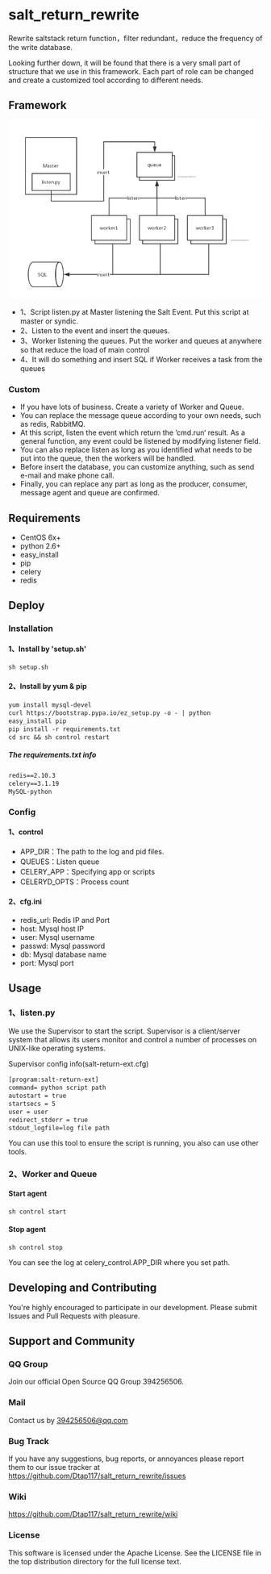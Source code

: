# salt\_return_rewrite

Rewrite saltstack return function，filter redundant，reduce the frequency of the write database.

Looking further down, it will be found that there is a very small part of structure that we use in this framework. Each part of role can be changed and create a customized tool according to different needs.

## Framework

<img src="doc/salt_return_rewrite.png" alt="alt text" title="Title" />

* 1、Script listen.py at Master listening the Salt Event. Put this script at master or syndic. 
* 2、Listen to the event and insert the queues.  
* 3、Worker listening the queues. Put the worker and queues at anywhere so that reduce the load of main control
* 4、It will do something and insert SQL if Worker receives a task from the queues

### Custom

* If you have lots of business. Create a variety of Worker and Queue. 
* You can replace the message queue according to your own needs, such as redis, RabbitMQ. 
* At this script, listen the event which return the ’cmd.run‘ result. As a general function, any event could be listened by modifying listener field.
* You can also replace listen as long as you identified what needs to be put into the queue, then the workers will be handled. 
* Before insert the database, you can customize anything, such as send e-mail and make phone call.
* Finally, you can replace any part as long as the producer, consumer, message agent and queue are confirmed.

## Requirements

* CentOS 6x+
* python 2.6+
* easy_install
* pip
* celery
* redis

## Deploy

### Installation

#### 1、Install by 'setup.sh'

```
sh setup.sh
```

#### 2、Install by yum & pip

```
yum install mysql-devel
curl https://bootstrap.pypa.io/ez_setup.py -o - | python
easy_install pip
pip install -r requirements.txt
cd src && sh control restart
```

##### The requirements.txt info

```
redis==2.10.3
celery==3.1.19
MySQL-python
```

### Config

#### 1、control
* APP_DIR：The path to the log and pid files.
* QUEUES：Listen queue
* CELERY_APP：Specifying app or scripts
* CELERYD_OPTS：Process count

#### 2、cfg.ini
* redis_url: Redis IP and Port
* host: Mysql host IP
* user: Mysql username
* passwd: Mysql password
* db: Mysql database name
* port: Mysql port

## Usage

### 1、listen.py

We use the Supervisor to start the script. Supervisor is a client/server system that allows its users monitor and control a number of processes on UNIX-like operating systems.

Supervisor config info(salt-return-ext.cfg)

```
[program:salt-return-ext]
command= python script path
autostart = true
startsecs = 5
user = user
redirect_stderr = true
stdout_logfile=log file path
```

You can use this tool to ensure the script is running, you also can use other tools. 

### 2、Worker and Queue

#### Start agent

```
sh control start
```

#### Stop agent

```
sh control stop
```
You can see the log at celery\_control.APP_DIR where you set path.

## Developing and Contributing
You're highly encouraged to participate in our development. Please submit Issues and Pull Requests with pleasure.

## Support and Community

### QQ Group
Join our official Open Source QQ Group 394256506.

### Mail
Contact us by <394256506@qq.com>


### Bug Track
If you have any suggestions, bug reports, or annoyances please report them to our issue tracker at <https://github.com/Dtap117/salt_return_rewrite/issues>

### Wiki
<https://github.com/Dtap117/salt_return_rewrite/wiki>


<!--### Blog
The official blog of our team http://autohomeops.corpautohome.com-->

### License
This software is licensed under the Apache License. See the LICENSE file in the top distribution directory for the full license text.
